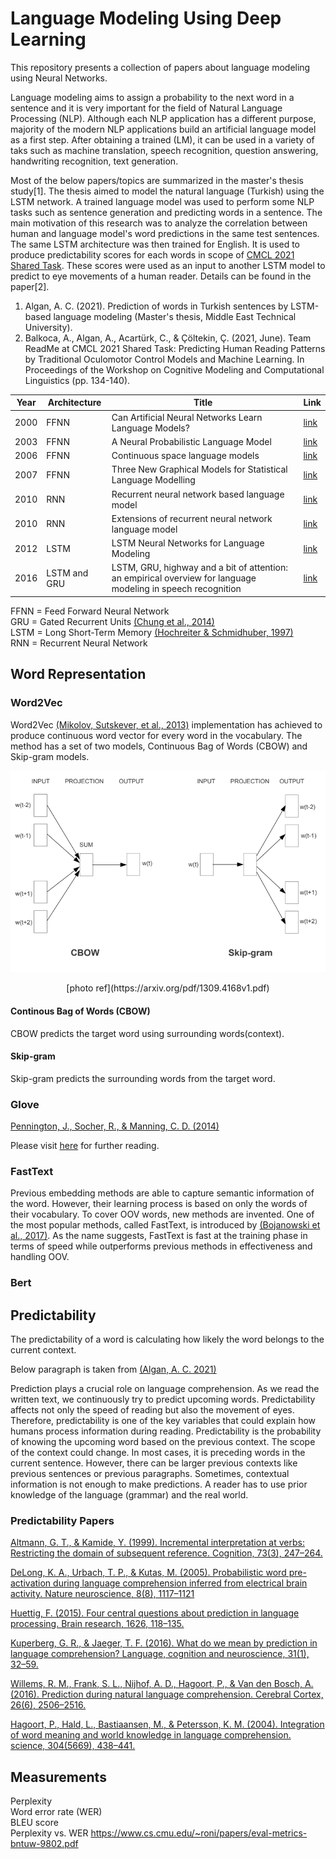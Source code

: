 # Language Modeling Using Deep Learning

This repository presents a collection of papers about language modeling using Neural Networks. 

Language modeling aims to assign a probability to the next word in a sentence and it is very important for the field of Natural Language Processing (NLP). Although each NLP application has a different purpose, majority of the modern NLP applications build an artificial language model as a first step. After obtaining a trained (LM), it can be used in a variety of taks such as machine translation, speech recognition, question answering, handwriting recognition, text generation.

Most of the below papers/topics are summarized in the master's thesis study[1]. The thesis aimed to model the natural language (Turkish) using the LSTM network. A trained language model was used to perform some NLP tasks such as sentence generation and predicting words in a sentence. The main motivation of this research was to analyze the correlation between human and language model's word predictions in the same test sentences. The same LSTM architecture was then trained for English. It is used to produce predictability scores for each words in scope of [CMCL 2021 Shared Task](https://cmclorg.github.io/shared_task). These scores were used as an input to another LSTM model to predict to eye movements of a human reader. Details can be found in the paper[2].

1. Algan, A. C. (2021). Prediction of words in Turkish sentences by LSTM-based language modeling (Master's thesis, Middle East Technical University).
2. Balkoca, A., Algan, A., Acartürk, C., & Çöltekin, Ç. (2021, June). Team ReadMe at CMCL 2021 Shared Task: Predicting Human Reading Patterns by Traditional Oculomotor Control Models and Machine Learning. In Proceedings of the Workshop on Cognitive Modeling and Computational Linguistics (pp. 134-140).



| Year          | Architecture  | Title         | Link |
| ------------- | ------------- | ------------- | ------------- |
| 2000          | FFNN          | Can Artificial Neural Networks Learn Language Models? | [link](https://www.isca-speech.org/archive/archive_papers/icslp_2000/i00_1202.pdf)  |
| 2003          | FFNN          | A Neural Probabilistic Language Model | [link](https://www.jmlr.org/papers/volume3/bengio03a/bengio03a.pdf)  |
| 2006          | FFNN          | Continuous space language models | [link](https://wiki.inf.ed.ac.uk/twiki/pub/CSTR/ListenSemester2_2009_10/sdarticle.pdf)  |
| 2007          | FFNN          | Three New Graphical Models for Statistical Language Modelling | [link](http://www.cs.utoronto.ca/~hinton/absps/threenew.pdf)  |
| 2010          | RNN           | Recurrent neural network based language model | [link](https://www.fit.vutbr.cz/research/groups/speech/publi/2010/mikolov_interspeech2010_IS100722.pdf)  |
| 2010          | RNN           | Extensions of recurrent neural network language model | [link](https://ieeexplore.ieee.org/stamp/stamp.jsp?tp=&arnumber=5947611)  |
| 2012          | LSTM          | LSTM Neural Networks for Language Modeling | [link](http://www-i6.informatik.rwth-aachen.de/publications/download/820/Sundermeyer-2012.pdf)  |
| 2016          | LSTM and GRU          |  LSTM, GRU, highway and a bit of attention: an empirical overview for language modeling in speech recognition | [link](https://publications.rwth-aachen.de/record/671147/files/671147.pdf)  |

FFNN = Feed Forward Neural Network \
GRU = Gated Recurrent Units [(Chung et al., 2014)](https://arxiv.org/pdf/1412.3555.pdf)\
LSTM = Long Short-Term Memory [(Hochreiter & Schmidhuber, 1997)](http://citeseerx.ist.psu.edu/viewdoc/download?doi=10.1.1.676.4320&rep=rep1&type=pdf) \
RNN = Recurrent Neural Network 

## Word Representation

### Word2Vec
Word2Vec [(Mikolov, Sutskever, et al., 2013)](https://proceedings.neurips.cc/paper/2013/file/9aa42b31882ec039965f3c4923ce901b-Paper.pdf) implementation has achieved to produce continuous word vector for every word in the vocabulary. The method has a set of two models, Continuous Bag of Words (CBOW) and Skip-gram models.

![Alt text](cbow-skip.PNG)
<div align="center">
[photo ref](https://arxiv.org/pdf/1309.4168v1.pdf)
</div>

#### Continous Bag of Words (CBOW)
CBOW predicts the target word using surrounding words(context).


#### Skip-gram
Skip-gram predicts the surrounding words from the target word.

### Glove

[Pennington, J., Socher, R., & Manning, C. D. (2014)](https://nlp.stanford.edu/pubs/glove.pdf)

Please visit [here](https://nlp.stanford.edu/projects/glove/) for further reading.

### FastText
Previous embedding methods are able to capture semantic information of the word. However, their learning process is based on only the words of their vocabulary. To
cover OOV words, new methods are invented. One of the most popular methods, called FastText, is introduced by [(Bojanowski et al., 2017)](https://aclanthology.org/Q17-1010.pdf). As the name suggests, FastText is fast at the training phase in terms of speed while outperforms previous methods in effectiveness and handling OOV.


### Bert

## Predictability
The predictability of a word is calculating how likely the word belongs to the current context.

Below paragraph is taken from [(Algan, A. C. 2021)](https://open.metu.edu.tr/bitstream/handle/11511/89662/12626308.pdf)

Prediction plays a crucial role on language comprehension. As we read the written text, we continuously try to predict upcoming words. Predictability affects not only the speed of reading but also the movement of eyes. Therefore, predictability is one of the key variables that could explain how humans process information during reading. Predictability is the probability of knowing the upcoming word based on the previous context. The scope of the context could change. In most cases, it is preceding words in the current sentence. However, there can be larger previous contexts like previous sentences or previous paragraphs. Sometimes, contextual information is not enough to make predictions. A reader has to use prior knowledge of the language (grammar) and the real world.

### Predictability Papers
[Altmann, G. T., & Kamide, Y. (1999). Incremental interpretation at verbs: Restricting
the domain of subsequent reference. Cognition, 73(3), 247–264.](https://citeseerx.ist.psu.edu/viewdoc/download?doi=10.1.1.1068.4603&rep=rep1&type=pdf)

[DeLong, K. A., Urbach, T. P., & Kutas, M. (2005). Probabilistic word pre-activation
during language comprehension inferred from electrical brain activity. Nature
neuroscience, 8(8), 1117–1121](http://kutaslab.ucsd.edu/people/kutas/279/pdfs/2005.NN.1117.pdf)

[Huettig, F. (2015). Four central questions about prediction in language processing.
Brain research, 1626, 118–135.](https://pure.mpg.de/rest/items/item_2087802/component/file_2227069/content)

[Kuperberg, G. R., & Jaeger, T. F. (2016). What do we mean by prediction in language
comprehension? Language, cognition and neuroscience, 31(1), 32–59.](https://www.ncbi.nlm.nih.gov/pmc/articles/PMC4850025/)

[Willems, R. M., Frank, S. L., Nijhof, A. D., Hagoort, P., & Van den Bosch, A. (2016).
Prediction during natural language comprehension. Cerebral Cortex, 26(6),
2506–2516.](https://academic.oup.com/cercor/article/26/6/2506/1754078)

[Hagoort, P., Hald, L., Bastiaansen, M., & Petersson, K. M. (2004). Integration
of word meaning and world knowledge in language comprehension. science,
304(5669), 438–441.](https://pure.mpg.de/rest/items/item_60455_6/component/file_527079/content)

## Measurements
Perplexity \
Word error rate (WER)\
BLEU score\
Perplexity vs. WER https://www.cs.cmu.edu/~roni/papers/eval-metrics-bntuw-9802.pdf



